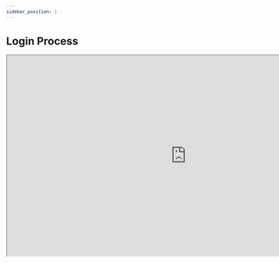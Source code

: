```yaml
---
sidebar_position: 1
---
```

# Login Process
<iframe
        src="https://drive.google.com/file/d/1rgkje3DEaXjvIzsM5-a0pVBycdknpNqw/preview"
        width="960"
        height="540"
        allow="autoplay"
></iframe>
